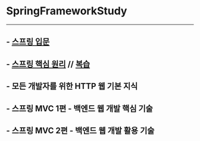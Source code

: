 # SpringFrameworkStudy
---
## - [스프링 입문](https://github.com/dev7gy/SpringFrameworkStudy/tree/main/introduction)
## - [스프링 핵심 원리](https://github.com/dev7gy/ThePractice/tree/main/ygunna/springBootStudy) // [복습](https://github.com/dev7gy/SpringFrameworkStudy/tree/main/core)
## - 모든 개발자를 위한 HTTP 웹 기본 지식
## - 스프링 MVC 1편 - 백엔드 웹 개발 핵심 기술
## - 스프링 MVC 2편 - 백엔드 웹 개발 활용 기술
